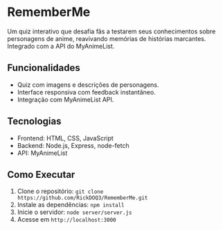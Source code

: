 # RememberMe
Um quiz interativo que desafia fãs a testarem seus conhecimentos sobre personagens de anime, reavivando memórias de histórias marcantes. Integrado com a API do MyAnimeList.

## Funcionalidades
- Quiz com imagens e descrições de personagens.
- Interface responsiva com feedback instantâneo.
- Integração com MyAnimeList API.


## Tecnologias
- Frontend: HTML, CSS, JavaScript
- Backend: Node.js, Express, node-fetch
- API: MyAnimeList

## Como Executar
1. Clone o repositório: `git clone https://github.com/RickDOQ3/RememberMe.git`
2. Instale as dependências: `npm install`
3. Inicie o servidor: `node server/server.js`
4. Acesse em `http://localhost:3000`

